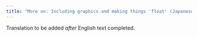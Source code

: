 ```yaml
---
title: "More on: Including graphics and making things 'float' (Japanese)"
---
```

Translation to be added _after_ English text completed.
